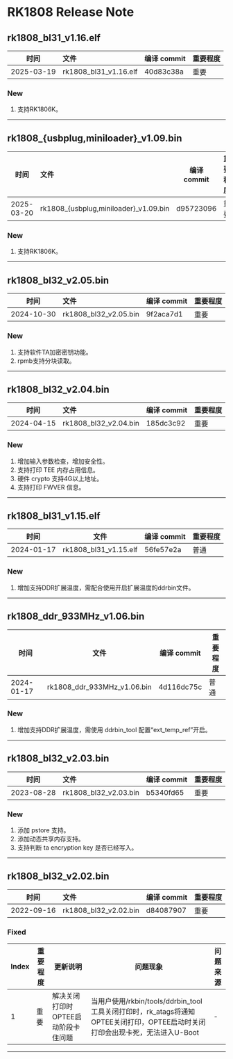 # RK1808 Release Note

## rk1808_bl31_v1.16.elf

| 时间       | 文件                  | 编译 commit | 重要程度 |
| ---------- | :-------------------- | ----------- | -------- |
| 2025-03-19 | rk1808_bl31_v1.16.elf | 40d83c38a | 重要 |

### New

1. 支持RK1806K。

------

## rk1808_{usbplug,miniloader}_v1.09.bin

| 时间       | 文件                     | 编译 commit | 重要程度 |
| ---------- | :---------------------- | ----------- | -------- |
| 2025-03-20 | rk1808_{usbplug,miniloader}_v1.09.bin | d95723096 | 重要     |

### New

1. 支持RK1806K。

------

## rk1808_bl32_v2.05.bin

| 时间       | 文件                  | 编译 commit | 重要程度 |
| ---------- | :-------------------- | ----------- | -------- |
| 2024-10-30 | rk1808_bl32_v2.05.bin | 9f2aca7d1   | 重要     |

### New

1. 支持软件TA加密密钥功能。
2. rpmb支持分块读取。

------

## rk1808_bl32_v2.04.bin

| 时间       | 文件                  | 编译 commit | 重要程度 |
| ---------- | :-------------------- | ----------- | -------- |
| 2024-04-15 | rk1808_bl32_v2.04.bin | 185dc3c92   | 重要     |

### New

1. 增加输入参数检查，增加安全性。
2. 支持打印 TEE 内存占用信息。
2. 硬件 crypto 支持4G以上地址。
3. 支持打印 FWVER 信息。

------

## rk1808_bl31_v1.15.elf

| 时间       | 文件                  | 编译 commit | 重要程度 |
| ---------- | --------------------- | ----------- | -------- |
| 2024-01-17 | rk1808_bl31_v1.15.elf | 56fe57e2a   | 普通     |

### New

1. 增加支持DDR扩展温度，需配合使用开启扩展温度的ddrbin文件。

------

## rk1808_ddr_933MHz_v1.06.bin

| 时间       | 文件                        | 编译 commit | 重要程度 |
| ---------- | --------------------------- | ----------- | -------- |
| 2024-01-17 | rk1808_ddr_933MHz_v1.06.bin | 4d116dc75c  | 普通     |

### New

1. 增加支持DDR扩展温度，需使用 ddrbin_tool 配置“ext_temp_ref”开启。

------

## rk1808_bl32_v2.03.bin

| 时间       | 文件                  | 编译 commit | 重要程度 |
| ---------- | :-------------------- | ----------- | -------- |
| 2023-08-28 | rk1808_bl32_v2.03.bin | b5340fd65   | 重要     |

### New

1. 添加 pstore 支持。
2. 添加动态共享内存支持。
3. 支持判断 ta encryption key 是否已经写入。

------

## rk1808_bl32_v2.02.bin

| 时间       | 文件                  | 编译 commit | 重要程度 |
| ---------- | :-------------------- | ----------- | -------- |
| 2022-09-16 | rk1808_bl32_v2.02.bin | d84087907   | 重要     |

### Fixed

| Index | 重要程度 | 更新说明                            | 问题现象                                                     | 问题来源 |
| ----- | -------- | ----------------------------------- | ------------------------------------------------------------ | -------- |
| 1     | 重要     | 解决关闭打印时OPTEE启动阶段卡住问题 | 当用户使用/rkbin/tools/ddrbin_tool工具关闭打印时，rk_atags将通知OPTEE关闭打印，OPTEE启动时关闭打印会出现卡死，无法进入U-Boot | -        |

------

